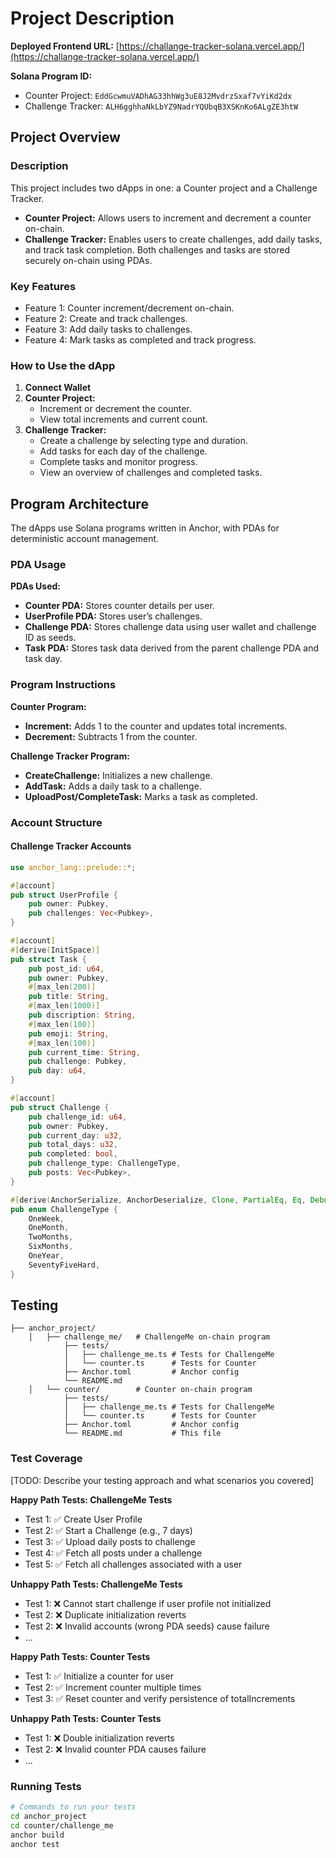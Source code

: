 # Project Description

**Deployed Frontend URL:** [https://challange-tracker-solana.vercel.app/](https://challange-tracker-solana.vercel.app/)  

**Solana Program ID:**  
- Counter Project: `EddGcwmuVADhAG33hhWg3uE8J2MvdrzSxaf7vYiKd2dx`  
- Challenge Tracker: `ALH6gghhaNkLbYZ9NadrYQUbqB3XSKnKo6ALgZE3htW`  

## Project Overview

### Description
This project includes two dApps in one: a Counter project and a Challenge Tracker.  

- **Counter Project:** Allows users to increment and decrement a counter on-chain.  
- **Challenge Tracker:** Enables users to create challenges, add daily tasks, and track task completion. Both challenges and tasks are stored securely on-chain using PDAs. 

### Key Features
- Feature 1: Counter increment/decrement on-chain.  
- Feature 2: Create and track challenges.  
- Feature 3: Add daily tasks to challenges.  
- Feature 4: Mark tasks as completed and track progress.  
  
### How to Use the dApp
1. **Connect Wallet**  
2. **Counter Project:**  
   - Increment or decrement the counter.  
   - View total increments and current count.  
3. **Challenge Tracker:**  
   - Create a challenge by selecting type and duration.  
   - Add tasks for each day of the challenge.  
   - Complete tasks and monitor progress.  
   - View an overview of challenges and completed tasks.

## Program Architecture
The dApps use Solana programs written in Anchor, with PDAs for deterministic account management.

### PDA Usage
**PDAs Used:**  
- **Counter PDA:** Stores counter details per user.  
- **UserProfile PDA:** Stores user’s challenges.  
- **Challenge PDA:** Stores challenge data using user wallet and challenge ID as seeds.  
- **Task PDA:** Stores task data derived from the parent challenge PDA and task day. 

### Program Instructions
**Counter Program:**  
- **Increment:** Adds 1 to the counter and updates total increments.  
- **Decrement:** Subtracts 1 from the counter.  

**Challenge Tracker Program:**  
- **CreateChallenge:** Initializes a new challenge.  
- **AddTask:** Adds a daily task to a challenge.  
- **UploadPost/CompleteTask:** Marks a task as completed. 

### Account Structure

#### Challenge Tracker Accounts

```rust
use anchor_lang::prelude::*;

#[account]
pub struct UserProfile {
    pub owner: Pubkey,
    pub challenges: Vec<Pubkey>, 
}

#[account]
#[derive(InitSpace)]
pub struct Task {
    pub post_id: u64,
    pub owner: Pubkey,
    #[max_len(200)]
    pub title: String,
    #[max_len(1000)]
    pub discription: String,
    #[max_len(100)]
    pub emoji: String,
    #[max_len(100)]
    pub current_time: String,
    pub challenge: Pubkey,
    pub day: u64,   
}

#[account]
pub struct Challenge {
    pub challenge_id: u64,
    pub owner: Pubkey,
    pub current_day: u32,
    pub total_days: u32,
    pub completed: bool,
    pub challenge_type: ChallengeType,
    pub posts: Vec<Pubkey>,
}

#[derive(AnchorSerialize, AnchorDeserialize, Clone, PartialEq, Eq, Debug)]
pub enum ChallengeType {
    OneWeek,
    OneMonth,
    TwoMonths,
    SixMonths,
    OneYear,
    SeventyFiveHard,
}
```




## Testing

```
├── anchor_project/
    │   ├── challenge_me/   # ChallengeMe on-chain program
            ├── tests/
            │   ├── challenge_me.ts # Tests for ChallengeMe
            │   └── counter.ts      # Tests for Counter
            ├── Anchor.toml         # Anchor config
            └── README.md  
    │   └── counter/        # Counter on-chain program
            ├── tests/
            │   ├── challenge_me.ts # Tests for ChallengeMe
            │   └── counter.ts      # Tests for Counter
            ├── Anchor.toml         # Anchor config
            └── README.md           # This file

```

### Test Coverage
[TODO: Describe your testing approach and what scenarios you covered]

**Happy Path Tests: ChallengeMe Tests**
- Test 1: ✅ Create User Profile
- Test 2: ✅ Start a Challenge (e.g., 7 days)
- Test 3: ✅ Upload daily posts to challenge
- Test 4: ✅ Fetch all posts under a challenge
- Test 5: ✅ Fetch all challenges associated with a user


**Unhappy Path Tests: ChallengeMe Tests**
- Test 1: ❌ Cannot start challenge if user profile not initialized
- Test 2: ❌ Duplicate initialization reverts
- Test 2: ❌ Invalid accounts (wrong PDA seeds) cause failure
- ...


**Happy Path Tests: Counter Tests**
- Test 1: ✅ Initialize a counter for user
- Test 2: ✅ Increment counter multiple times
- Test 3: ✅ Reset counter and verify persistence of totalIncrements


**Unhappy Path Tests: Counter Tests**
- Test 1: ❌ Double initialization reverts
- Test 2: ❌ Invalid counter PDA causes failure
- ...

### Running Tests
```bash
# Commands to run your tests
cd anchor_project
cd counter/challenge_me
anchor build 
anchor test
```

